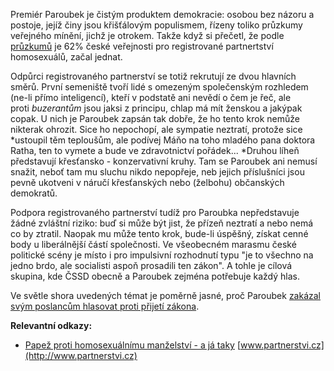 <!-- dcterms:identifier = riderweblog#219 -->
<!-- dcterms:title = Paroubkova homosexuální šance -->
<!-- dcterms:abstract = Už tu zase máme zákon o registrovaném partnerství. A tentokrát má šanci na úspěch -->
<!-- np9:categoryId = 2 -->
<!-- x4w:category = Lidé a jiná zvěř -->
<!-- np9:authorId = 1 -->
<!-- np9:authorEmail = michal.valasek@altairis.cz -->
<!-- dcterms:creator = Michal Altair Valášek -->
<!-- dcterms:created = 2005-12-15T23:02:23.657+01:00 -->
<!-- dcterms:dateAccepted = 2005-12-15T23:02:23.657+01:00 -->

Premiér Paroubek je čistým produktem demokracie: osobou bez názoru a postoje, jejíž činy jsou křišťálovým populismem, řízeny toliko průzkumy veřejného mínění, jichž je otrokem. Takže když si přečetl, že podle [průzkumů](http://www.ceskenoviny.cz/vyhledavani/index_view.php?id=159937) je 62% české veřejnosti pro registrované partnertství homosexuálů, začal jednat.

Odpůrci registrovaného partnerství se totiž rekrutují ze dvou hlavních směrů. První semeniště tvoří lidé s omezeným společenským rozhledem (ne-li přímo inteligencí), kteří v podstatě ani nevědí o čem je řeč, ale proti *buzerantům* jsou jaksi z principu, chlap má mít ženskou a jakýpak copak. U nich je Paroubek zapsán tak dobře, že ho tento krok nemůže nikterak ohrozit. Sice ho nepochopí, ale sympatie neztratí, protože sice *ustoupil těm teploušům, ale podívej Máňo na toho mladého pana doktora Ratha, ten to vymete a bude ve zdravotnictví pořádek... *Druhou líheň představují křesťansko - konzervativní kruhy. Tam se Paroubek ani nemusí snažit, neboť tam mu sluchu nikdo nepopřeje, neb jejich příslušníci jsou pevně ukotveni v náručí křesťanských nebo (želbohu) občanských demokratů. 

Podpora registrovaného partnerství tudíž pro Paroubka nepředstavuje žádné zvláštní riziko: buď si může být jist, že přízeň neztratí a nebo nemá co by ztratil. Naopak mu může tento krok, bude-li úspěšný, získat cenné body u liberálnější částí společnosti. Ve všeobecném marasmu české politické scény je místo i pro impulsivní rozhodnutí typu "je to všechno na jedno brdo, ale socialisti aspoň prosadili ten zákon". A tohle je cílová skupina, kde ČSSD obecně a Paroubek zejména potřebuje každý hlas.

Ve světle shora uvedených témat je poměrně jasné, proč Paroubek [zakázal svým poslancům hlasovat proti přijetí zákona](http://zpravy.idnes.cz/domaci.asp?r=domaci&c=A051215_091337_domaci_ton).

**Relevantní odkazy:**

*   [Papež proti homosexuálnímu manželství - a já taky](/entry/article-20030806.aspx#142526) [www.partnerstvi.cz](http://www.partnerstvi.cz)